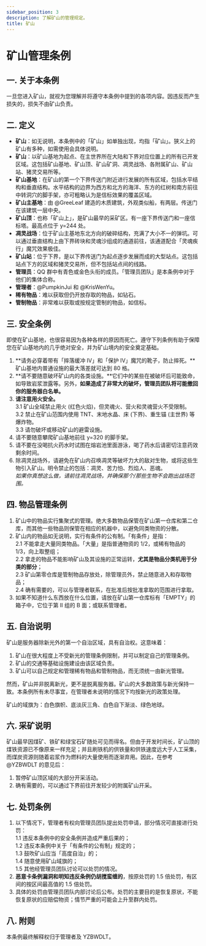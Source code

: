 ```yaml
---
sidebar_position: 3
description: 了解矿山的管理规定。
title: 矿山
---
```


# 矿山管理条例

## 一. 关于本条例

一旦您进入矿山，就视为您理解并将遵守本条例中提到的各项内容。因违反而产生损失的，损失不由矿山负责。

## 二. 定义

- **矿山**：如无说明，本条例中的「矿山」如单独出现，均指「矿山」。狭义上的矿山有多种，如需使用会具体说明。
- **矿山**：以矿山基地为起点、在主世界所在大陆和下界对应位置上的所有已开发区域。这包括矿山基地、矿山顶、矿山矿洞、凋灵战场、各附属矿山、矿山站、猪灵交易所等。
- **矿山基地**：在矿山的第一个下界传送门附近进行发展的所有区域，包括水平结构和垂直结构。水平结构的边界为西方和北方的海洋、东方的红树和南方前往中转洞穴的脚手架，亦可粗略认为是信标效果的覆盖区域。
- **矿山主基地**：由 @GreeLeaf 建造的木质建筑，外观类似船，有两层。传送门在该建筑一层中央。
- **矿山顶**：也称「矿山上」，是矿山最早的采矿区。有一座下界传送门和一座信标塔。最高点位于 y=244 处。
- **凋灵战场**：位于矿山主基地东北方向的破碎结构，充满了大小不一的弹坑。可以通过垂直结构上由下界砖块和灵魂沙组成的通道前往，该通道配合「灵魂疾行」魔咒效果极佳。
- **矿山站**：位于下界，是以下界传送门为起点逐步发展而成的大型站点。这包括站点下方的区域和猪灵交易所，但不包括站点间的线路。
- **管理员**：QQ 群中有青色或金色头衔的成员。「管理员团队」是本条例中对于他们的集体合称。
- **管理者**：@PumpkinJui 和 @KrisWenYu。
- **稀有物品**：难以获取但仍开放存取的物品，如钻石。
- **管制物品**：非常难以获取或按规定管制的物品，如信标。

## 三. 安全条例

即使在矿山基地，也很容易因为各种各样的原因而死亡。遵守下列条例有助于保障您在矿山基地内的几乎绝对安全，并为矿山境内的安全奠定基础。

1. **请务必穿着带有「摔落缓冲 IV」和「保护 IV」魔咒的靴子，防止摔死。**矿山基地内普通设施的最大落差就可达到 80 格。
2. **请不要随意破坏矿山内的各类设施。**它们中的某些在被破坏后可能致命，如导致岩浆泄露等。另外，**如果造成了非常大的破坏，管理员团队将可能撤回你的服务器白名单。**
3. **请注意用火安全。**  
   3.1 矿山全域禁止用火 (红色火焰)，但灵魂火、营火和灵魂营火不受限制。  
   3.2 禁止在矿山范围内使用 TNT、末地水晶、床 (下界)、重生锚 (主世界) 等爆炸物。  
   3.3 请勿破坏或移动矿山的避雷设施。
4. 请不要随意攀爬矿山基地前往 y=320 的脚手架。
5. 请不要在没喝抗火药水时试图在熔岩池里面游泳，喝了药水后请密切注意药效剩余时间。
6. 除凋灵战场外，请避免在矿山内召唤凋灵等破坏力大的敌对生物，或将这些生物引入矿山。明令禁止的包括：凋灵、苦力怕、烈焰人、恶魂。  
   *如果你真想这么做，请前往凋灵战场，并确保那个/那些生物不会跑出战场范围。*

## 四. 物品管理条例

1. 矿山中的物品实行集聚式的管理。绝大多数物品保管在矿山第一仓库和第二仓库，而其他一些物品则保管在相应的机器中，以避免同类物资的分散。
2. 矿山内的物品如无说明，实行有条件的公有制。「有条件」是指：  
   2.1 不能拿走大量同类物品。「大量」是指普通物资的 1/2，或稀有物品的 1/3，向上取整组；  
   2.2 拿走的物品不能影响矿山及其设施的正常运转，**尤其是物品分类机用于分类的部分**；  
   2.3 矿山第零仓库是管制物品存放处，除管理员外，禁止随意进入和存取物品；  
   2.4 确有需要的，可以与管理者联系，在批准后按批准拿取的范围进行拿取。
3. 如果不知道什么东西放在什么位置，请放在矿山第一仓库标有「EMPTY」的箱子中，它位于第 II 组的 B 面；或联系管理者。

## 五. 自治说明

矿山是服务器除新光外的第一个自治区域，具有自治权。这意味着：

1. 矿山在很大程度上不受新光的管理条例限制，并可以制定自己的管理条例。
2. 矿山的交通等基础设施建设由该区域负责。
3. 矿山可以自己规定和管理稀有物品和管制物品，而无须统一由新光管理。

然而，矿山并非脱离新光，更不是脱离服务器。矿山的大多数政策与新光保持一致。本条例所有未尽事宜，在管理者未说明的情况下均按新光的政策处理。

矿山的域旗为：白色旗帜、底淡灰三角、白色自下渐淡、绿色地球。

## 六. 采矿说明

矿山最早因煤矿、铁矿和绿宝石矿随处可见而得名。但由于开发时间长，矿山顶的煤铁资源已不像原来一样充足；并且刷铁机的供铁量和供铁速度远大于人工采集，而煤炭资源则随着岩浆作为燃料的大量使用而逐渐弃用。因此，在参考 @YZBWDLT 的意见后：

1. 暂停矿山顶区域的大部分开采活动。
2. 确有需要的，可以通过下界前往开发较少的附属矿山开采。

## 七. 处罚条例

1. 以下情况下，管理者有权向管理员团队提出处罚申请，部分情况可直接进行处罚：  
   1.1 违反本条例中的安全条例并造成严重后果的；  
   1.2 违反本条例中关于「有条件的公有制」规定的；  
   1.3 鼓吹矿山应当「高度自治」的；  
   1.4 随意使用矿山域旗的；  
   1.5 其他经管理员团队讨论可以处罚的情况。
2. **恶意卡条例漏洞和明知违反条例仍胡搅蛮缠的**，按原处罚的 1.5 倍处罚，有区间的按区间最高值的 1.5 倍处罚。
3. 具体的处罚由管理员团队内部讨论后公布。处罚的主要目的是恢复原状，不能恢复原状的应赔偿物资；情节严重的可能会上升至群内处罚。

## 八. 附则

本条例最终解释权归于管理者及 YZBWDLT。
